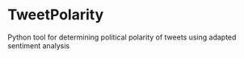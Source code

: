 # TweetPolarity
Python tool for determining political polarity of tweets using adapted sentiment analysis
